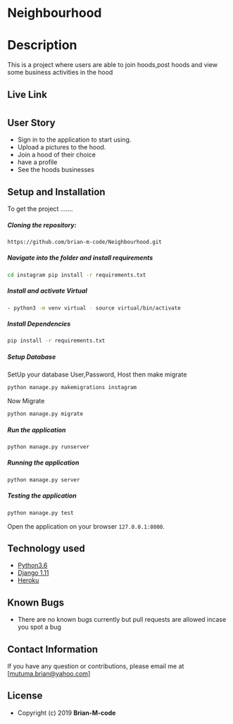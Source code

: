 # Neighbourhood


  
# Description  
This is a project where users are able to join hoods,post hoods and view some business activities in the hood

##  Live Link  
# 
  

 
## User Story  
  
* Sign in to the application to start using.  
* Upload a pictures to the hood. 
* Join a hood of their choice
* have a profile 
* See the hoods businesses 
  

  
## Setup and Installation  
To get the project .......  
  
##### Cloning the repository:  
 ```bash 
 https://github.com/brian-m-code/Neighbourhood.git
```
##### Navigate into the folder and install requirements  
 ```bash 
cd instagram pip install -r requirements.txt 
```
##### Install and activate Virtual  
 ```bash 
- python3 -m venv virtual - source virtual/bin/activate  
```  
##### Install Dependencies  
 ```bash 
 pip install -r requirements.txt 
```  
 ##### Setup Database  
  SetUp your database User,Password, Host then make migrate  
 ```bash 
python manage.py makemigrations instagram
 ``` 
 Now Migrate  
 ```bash 
 python manage.py migrate 
```
##### Run the application  
 ```bash 
 python manage.py runserver 
``` 
##### Running the application  
 ```bash 
 python manage.py server 
```
##### Testing the application  
 ```bash 
 python manage.py test 
```
Open the application on your browser `127.0.0.1:8000`.  
  
  
## Technology used  
  
* [Python3.6](https://www.python.org/)  
* [Django 1.11](https://docs.djangoproject.com/en/2.2/)  
* [Heroku](https://heroku.com)  
  
  
## Known Bugs  
* There are no known bugs currently but pull requests are allowed incase you spot a bug  
  
## Contact Information   
If you have any question or contributions, please email me at [mutuma.brian@yahoo.com]  
  
## License 


* Copyright (c) 2019 **Brian-M-code**